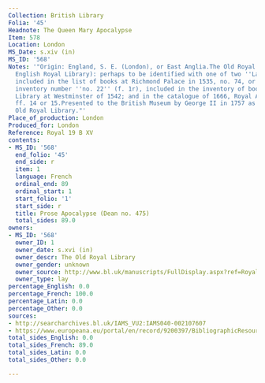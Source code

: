 ```yaml
---
Collection: British Library
Folia: '45'
Headnote: The Queen Mary Apocalypse
Item: 578
Location: London
MS_Date: s.xiv (in)
MS_ID: '568'
Notes: '"Origin: England, S. E. (London), or East Anglia.The Old Royal Library (the
  English Royal Library): perhaps to be identified with one of two ''Lapocalipse''
  included in the list of books at Richmond Palace in 1535, no. 74, or 96; Westminster
  inventory number ''no. 22'' (f. 1r), included in the inventory of books in the Upper
  Library at Westminster of 1542; and in the catalogue of 1666, Royal Appendix 71,
  ff. 14 or 15.Presented to the British Museum by George II in 1757 as part of the
  Old Royal Library."'
Place_of_production: London
Produced_for: London
Reference: Royal 19 B XV
contents:
- MS_ID: '568'
  end_folio: '45'
  end_side: r
  item: 1
  language: French
  ordinal_end: 89
  ordinal_start: 1
  start_folio: '1'
  start_side: r
  title: Prose Apocalypse (Dean no. 475)
  total_sides: 89.0
owners:
- MS_ID: '568'
  owner_ID: 1
  owner_date: s.xvi (in)
  owner_descr: The Old Royal Library
  owner_gender: unknown
  owner_source: http://www.bl.uk/manuscripts/FullDisplay.aspx?ref=Royal_MS_19_b_xv
  owner_type: lay
percentage_English: 0.0
percentage_French: 100.0
percentage_Latin: 0.0
percentage_Other: 0.0
sources:
- http://searcharchives.bl.uk/IAMS_VU2:IAMS040-002107607
- https://www.europeana.eu/portal/en/record/9200397/BibliographicResource_3000126284946.html
total_sides_English: 0.0
total_sides_French: 89.0
total_sides_Latin: 0.0
total_sides_Other: 0.0

---
```

